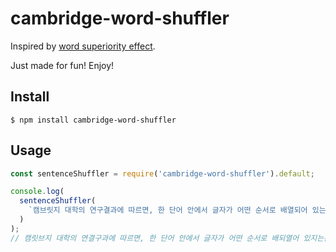 # cambridge-word-shuffler
Inspired by [word superiority effect](http://www.mrc-cbu.cam.ac.uk/people/matt.davis/cmabridge/).

Just made for fun! Enjoy!

## Install
```
$ npm install cambridge-word-shuffler
```

## Usage
```js
const sentenceShuffler = require('cambridge-word-shuffler').default;

console.log(
  sentenceShuffler(
    `캠브릿지 대학의 연구결과에 따르면, 한 단어 안에서 글자가 어떤 순서로 배열되어 있는지는 중요하지 않고, 첫 번째와 마지막 글자가 올바른 위치에 있는 것이 중요하다고 한다. 나머지 글자들은 완전히 엉망진창의 순서로 되어 있을지라도 당신은 아무 문제 없이 이것을 읽을 수 있다. 왜냐하면, 인간의 두뇌는 모든 글자를 하나하나 읽는 것이 아니라 단어 하나를 전체로 인식하기 때문이다.`
  )
);
// 캠릿브지 대학의 연결구과에 따르면, 한 단어 안에서 글자가 어떤 순서로 배되열어 있지는는 중하요지 않고, 첫 번째와 마지막 글자가 올바른 위치에 있는 것이 중다요하고 한다. 나머지 글들자은 완전히 엉창망진의 순서로 되어 있지을라도 당신은 아무 문제 없이 이것을 읽을 수 있다. 왜하냐면, 인간의 두뇌는 모든 글자를 하하나나 읽는 것이 아니라 단어 하나를 전체로 인하식기 때이문다.
```
